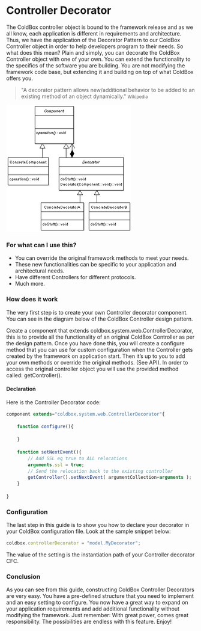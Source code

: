 # Controller Decorator

The ColdBox controller object is bound to the framework release and as we all know, each application is different in requirements and architecture. Thus, we have the application of the Decorator Pattern to our ColdBox Controller object in order to help developers program to their needs. So what does this mean? Plain and simply, you can decorate the ColdBox Controller object with one of your own. You can extend the functionality to the specifics of the software you are building. You are not modifying the framework code base, but extending it and building on top of what ColdBox offers you.

> "A decorator pattern allows new/additional behavior to be added to an existing method of an object dynamically." <small>Wikipedia</small>

![](/images/DecoratorPattern.png)

### For what can I use this?

* You can override the original framework methods to meet your needs.
* These new functionalities can be specific to your application and architectural needs.
* Have different Controllers for different protocols.
* Much more.

### How does it work

The very first step is to create your own Controller decorator component. You can see in the diagram below of the ColdBox Controller design pattern.

Create a component that extends coldbox.system.web.ControllerDecorator, this is to provide all the functionality of an original ColdBox Controller as per the design pattern. Once you have done this, you will create a configure method that you can use for custom configuration when the Controller gets created by the framework on application start. Then it’s up to you to add your own methods or override the original methods. (See API). In order to access the original controller object you will use the provided method called: getController().

#### Declaration

Here is the Controller Decorator code:

```js
component extends="coldbox.system.web.ControllerDecorator"{
	
	function configure(){

	}

	function setNextEvent(){
		// Add SSL eq true to ALL relocations
		arguments.ssl = true;
		// Send the relocation back to the existing controller
		getController().setNextEvent( argumentCollection=arguments );
	}

}
```

### Configuration

The last step in this guide is to show you how to declare your decorator in your ColdBox configuration file. Look at the sample snippet below:

```js
coldbox.controllerDecorator = "model.MyDecorator";
```

The value of the setting is the instantiation path of your Controller decorator CFC.

### Conclusion

As you can see from this guide, constructing ColdBox Controller Decorators are very easy. You have a pre-defined structure that you need to implement and an easy setting to configure. You now have a great way to expand on your application requirements and add additional functionality without modifying the framework. Just remember: With great power, comes great responsibility. The possibilities are endless with this feature. Enjoy! 
